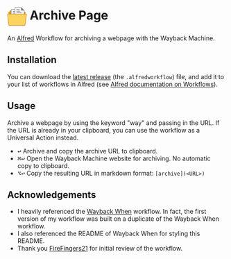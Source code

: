 # <img src="Workflow/icon.png" width="45" align="center" alt="icon"> Archive Page

An [Alfred](https://www.alfredapp.com) Workflow for archiving a webpage with the Wayback Machine.

## Installation

You can download the [latest release](https://github.com/Jython1415/alfred-archive-page/releases) (the `.alfredworkflow`) file, and add it to your list of workflows in Alfred (see [Alfred documentation on Workflows](https://www.alfredapp.com/help/workflows/)).

## Usage

Archive a webpage by using the keyword "way" and passing in the URL. If the URL is already in your clipboard, you can use the workflow as a Universal Action instead.

* <kbd>↩&#xFE0E;</kbd> Archive and copy the archive URL to clipboard.
* <kbd>⌘</kbd><kbd>↩&#xFE0E;</kbd> Open the Wayback Machine website for archiving. No automatic copy to clipboard.
* <kbd>⌥</kbd><kbd>↩&#xFE0E;</kbd> Copy the resulting URL in markdown format: `[archive](<URL>)`

## Acknowledgements

- I heavily referenced the [Wayback When](https://github.com/alfredapp/wayback-when-workflow) workflow. In fact, the first version of my workflow was built on a duplicate of the Wayback When workflow.
- I also referenced the README of Wayback When for styling this README.
- Thank you [FireFingers21](https://www.alfredforum.com/profile/27846-firefingers21/) for initial review of the workflow.
